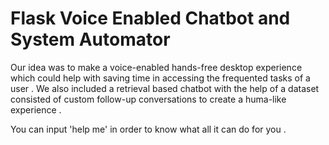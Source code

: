 # Flask Voice Enabled Chatbot and System Automator 
 Our idea was to make a voice-enabled hands-free desktop experience which could help with saving time in accessing the frequented tasks of a user .
 We also included a retrieval based chatbot with the help of a dataset consisted of custom follow-up conversations to create a huma-like experience .

You can input 'help me' in order to know what all it can do for you . 